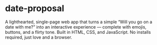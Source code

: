# date-proposal
A lighthearted, single-page web app that turns a simple “Will you go on a date with me?” into an interactive experience — complete with emojis, buttons, and a flirty tone. Built in HTML, CSS, and JavaScript. No installs required, just love and a browser.
